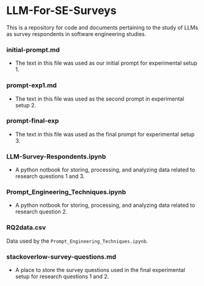 # LLM-For-SE-Surveys
This is a repository for code and documents pertaining to the study of LLMs as survey respondents in software engineering studies.

### initial-prompt.md 
- The text in this file was used as our initial prompt for experimental setup 1. 

### prompt-exp1.md
- The text in this file was used as the second prompt in experimental setup 2.

### prompt-final-exp
- The text in this file was used as the final prompt for experimental setup 3.

### LLM-Survey-Respondents.ipynb
- A python notbook for storing, processing, and analyzing data related to research questions 1 and 3.

### Prompt_Engineering_Techniques.ipynb
- A python notbook for storing, processing, and analyzing data related to research question 2.

### RQ2data.csv
Data used by the `Prompt_Engineering_Techniques.ipynb`.

### stackoverlow-survey-questions.md
- A place to store the survey questions used in the final experimental setup for research questions 1 and 2.
